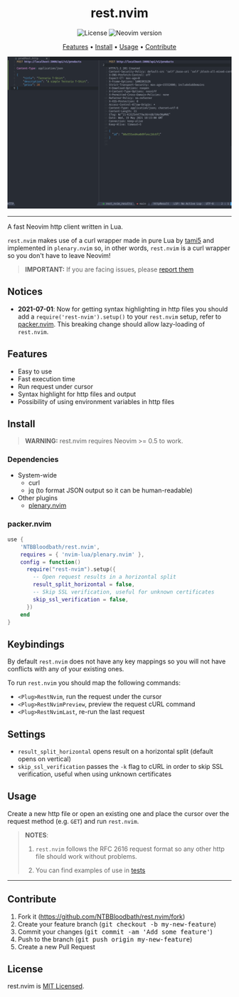 <div align="center">

# rest.nvim

![License](https://img.shields.io/github/license/NTBBloodbath/doom-nvim?style=flat-square)
![Neovim version](https://img.shields.io/badge/Neovim-0.5-57A143?style=flat-square&logo=neovim)

[Features](#features) • [Install](#install) • [Usage](#usage) • [Contribute](#contribute)

![Demo](./assets/demo.png)

</div>

---

A fast Neovim http client written in Lua.

`rest.nvim` makes use of a curl wrapper made in pure Lua by [tami5] and implemented
in `plenary.nvim` so, in other words, `rest.nvim` is a curl wrapper so you don't
have to leave Neovim!

> **IMPORTANT:** If you are facing issues, please [report them](https://github.com/NTBBloodbath/rest.nvim/issues/new)

## Notices

- **2021-07-01**: Now for getting syntax highlighting in http files you should
  add a `require('rest-nvim').setup()` to your `rest.nvim` setup, refer to [packer.nvim](#packernvim).
  This breaking change should allow lazy-loading of `rest.nvim`.

## Features

- Easy to use
- Fast execution time
- Run request under cursor
- Syntax highlight for http files and output
- Possibility of using environment variables in http files

## Install

> **WARNING:** rest.nvim requires Neovim >= 0.5 to work.

### Dependencies

- System-wide
  - curl
  - jq (to format JSON output so it can be human-readable)
- Other plugins
  - [plenary.nvim](https://github.com/nvim-lua/plenary.nvim)

### packer.nvim

```lua
use {
    'NTBBloodbath/rest.nvim',
    requires = { 'nvim-lua/plenary.nvim' },
    config = function()
      require("rest-nvim").setup({
        -- Open request results in a horizontal split
        result_split_horizontal = false,
        -- Skip SSL verification, useful for unknown certificates
        skip_ssl_verification = false,
      })
    end
}
```

## Keybindings

By default `rest.nvim` does not have any key mappings so you will not have
conflicts with any of your existing ones.

To run `rest.nvim` you should map the following commands:
- `<Plug>RestNvim`, run the request under the cursor
- `<Plug>RestNvimPreview`, preview the request cURL command
- `<Plug>RestNvimLast`, re-run the last request

## Settings

- `result_split_horizontal` opens result on a horizontal split (default opens 
    on vertical)
- `skip_ssl_verification` passes the `-k` flag to cURL in order to skip SSL verification,
    useful when using unknown certificates

## Usage

Create a new http file or open an existing one and place the cursor over the
request method (e.g. `GET`) and run `rest.nvim`.

> **NOTES**:
>
> 1. `rest.nvim` follows the RFC 2616 request format so any other
>    http file should work without problems.
>
> 2. You can find examples of use in [tests](./tests)

---

## Contribute

1. Fork it (https://github.com/NTBBloodbath/rest.nvim/fork)
2. Create your feature branch (<kbd>git checkout -b my-new-feature</kbd>)
3. Commit your changes (<kbd>git commit -am 'Add some feature'</kbd>)
4. Push to the branch (<kbd>git push origin my-new-feature</kbd>)
5. Create a new Pull Request

## License

rest.nvim is [MIT Licensed](./LICENSE).

[tami5]: https://github.com/tami5
